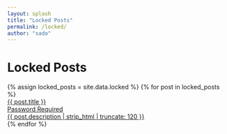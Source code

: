 ```yaml
---
layout: splash
title: "Locked Posts"
permalink: /locked/
author: "sado"
---
```


# Locked Posts

<div class="post-grid">
  {% assign locked_posts = site.data.locked %}
  {% for post in locked_posts %}
    <div class="post-card">
      <a href="{{'/locked/' | relative_url}}{{ post.title | slugify }}.html">
        <div class="post-title">{{ post.title }}</div>
        <div class="post-date">Password Required</div>
        <div class="post-excerpt">{{ post.description | strip_html | truncate: 120 }}</div>
      </a>
    </div>
  {% endfor %}
</div>
